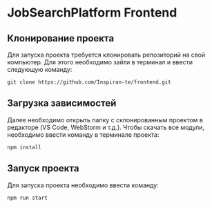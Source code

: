 # JobSearchPlatform Frontend

## Клонирование проекта

Для запуска проекта требуется клонировать репозиторий на свой компьютер. Для этого необходимо зайти в терминал и ввести следующую команду:

```
git clone https://github.com/Inspiran-te/frontend.git
```

## Загрузка зависимостей

Далее необходимо открыть папку с склонированным проектом в редакторе (VS Code, WebStorm и т.д.). Чтобы скачать все модули, необходимо ввести команду в терминале проекта:

```
npm install
```

## Запуск проекта

Для запуска проекта необходимо ввести команду:

```
npm run start
```
